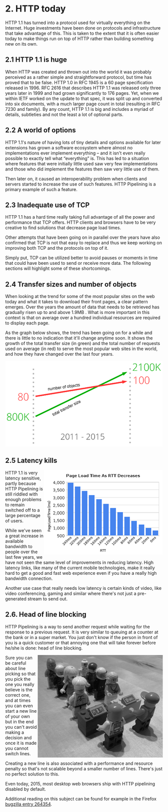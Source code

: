 # 2. HTTP today

HTTP 1.1 has turned into a protocol used for virtually everything on the Internet. Huge investments have been done on protocols and infrastructure that take advantage of this. This is taken to the extent that it is often easier today to make things run on top of HTTP rather than building something new on its own.

## 2.1 HTTP 1.1 is huge

When HTTP was created and thrown out into the world it was probably perceived as a rather simple and straightforward protocol, but time has proved that to be false. HTTP 1.0 in RFC 1945 is a 60 page specification released in 1996. RFC 2616 that describes HTTP 1.1 was released only three years later in 1999 and had grown significantly to 176 pages. Yet, when we within IETF worked on the update to that spec, it was split up and converted into six documents, with a much larger page count in total (resulting in RFC 7230 and family). By any count, HTTP 1.1 is big and includes a myriad of details, subtleties and not the least a lot of optional parts.

## 2.2 A world of options

HTTP 1.1's nature of having lots of tiny details and options available for later extensions has grown a software ecosystem where almost no implementations ever implement everything – and it isn't even really possible to exactly tell what “everything” is. This has led to a situation where features that were initially little used saw very few implementations and those who did implement the features then saw very little use of them.

Then later on, it caused an interoperability problem when clients and servers started to increase the use of such features. HTTP Pipelining is a primary example of such a feature.

## 2.3 Inadequate use of TCP

HTTP 1.1 has a hard time really taking full advantage of all the power and performance that TCP offers. HTTP clients and browsers have to be very creative to find solutions that decrease page load times.

Other attempts that have been going on in parallel over the years have also confirmed that TCP is not that easy to replace and thus we keep working on improving both TCP and the protocols on top of it.

Simply put, TCP can be utilized better to avoid pauses or moments in time that could have been used to send or receive more data. The following sections will highlight some of these shortcomings.

## 2.4 Transfer sizes and number of objects

When looking at the trend for some of the most popular sites on the web today and what it takes to download their front pages, a clear pattern emerges. Over the years the amount of data that needs to be retrieved has gradually risen up to and above 1.9MB . What is more important in this context is that on average over a hundred individual resources are required to display each page.

As the graph below shows, the trend has been going on for a while and there is little to no indication that it'll change anytime soon. It shows the growth of the total transfer size (in green) and the total number of requests used on average (in red) to serve the most popular web sites in the world, and how they have changed over the last four years.

![transfer size growth](https://raw.githubusercontent.com/bagder/http2-explained/master/images/transfer-size-growth.png)

## 2.5 Latency kills

<img style="float: right;" src="https://raw.githubusercontent.com/bagder/http2-explained/master/images/page-load-time-rtt-decreases.png" />

HTTP 1.1 is very latency sensitive, partly because HTTP Pipelining is still riddled with enough problems to remain switched off to a large percentage of users.

While we've seen a great increase in available bandwidth to people over the last few years, we have not seen the same level of improvements in reducing latency. High latency links, like many of the current mobile technologies, make it really hard to get a good and fast web experience even if you have a really high bandwidth connection.

Another use case that really needs low latency is certain kinds of video, like video conferencing, gaming and similar where there's not just a pre-generated stream to send out.

## 2.6. Head of line blocking

HTTP Pipelining is a way to send another request while waiting for the response to a previous request. It is very similar to queuing at a counter at the bank or in a super market. You just don't know if the person in front of you is a quick customer or that annoying one that will take forever before he/she is done: head of line blocking.

<img style="float: right;" src="https://raw.githubusercontent.com/bagder/http2-explained/master/images/head-of-line-blocking.jpg" />

Sure you can be careful about line picking so that you pick the one you really believe is the correct one, and at times you can even start a new line of your own but in the end you can't avoid making a decision and once it is made you cannot switch lines.

Creating a new line is also associated with a performance and resource penalty so that's not scalable beyond a smaller number of lines. There's just no perfect solution to this.

Even today, 2015, most desktop web browsers ship with HTTP pipelining disabled by default.

Additional reading on this subject can be found for example in the Firefox [bugzilla entry 264354](https://bugzilla.mozilla.org/show_bug.cgi?id=264354).
